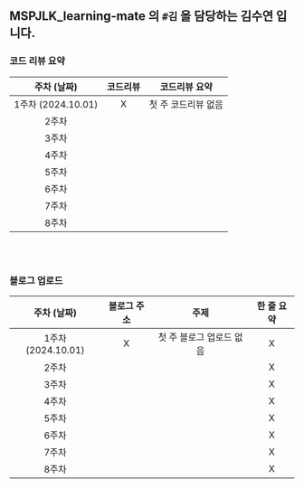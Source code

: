 ## MSPJLK_learning-mate 의 `#김` 을 담당하는 김수연 입니다.

### 코드 리뷰 요약

|    주차 (날짜)     | 코드리뷰 |    코드리뷰 요약    |
| :----------------: | :------: | :-----------------: |
| 1주차 (2024.10.01) |    X     | 첫 주 코드리뷰 없음 |
|       2주차        |          |                     |
|       3주차        |          |                     |
|       4주차        |          |                     |
|       5주차        |          |                     |
|       6주차        |          |                     |
|       7주차        |          |                     |
|       8주차        |          |                     |

<br /><br />

### 블로그 업로드

|    주차 (날짜)     | 블로그 주소 |           주제           | 한 줄 요약 |
| :----------------: | :---------: | :----------------------: | :--------: |
| 1주차 (2024.10.01) |      X      | 첫 주 블로그 업로드 없음 |     X      |
|       2주차        |             |                          |     X      |
|       3주차        |             |                          |     X      |
|       4주차        |             |                          |     X      |
|       5주차        |             |                          |     X      |
|       6주차        |             |                          |     X      |
|       7주차        |             |                          |     X      |
|       8주차        |             |                          |     X      |
